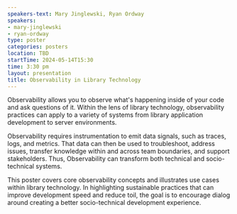 ```yaml
---
speakers-text: Mary Jinglewski, Ryan Ordway
speakers:
- mary-jinglewski
- ryan-ordway
type: poster
categories: posters
location: TBD
startTime: 2024-05-14T15:30
time: 3:30 pm
layout: presentation
title: Observability in Library Technology
---
```

Observability allows you to observe what's happening inside of your code and ask questions of it. Within the lens of library technology, observability practices can apply to a variety of systems from library application development to server environments.

Observability requires instrumentation to emit data signals, such as traces, logs, and metrics. That data can then be used to troubleshoot, address issues, transfer knowledge within and across team boundaries, and support stakeholders. Thus, Observability can transform both technical and socio-technical systems.

This poster covers core observability concepts and illustrates use cases within library technology. In highlighting sustainable practices that can improve development speed and reduce toil, the goal is to encourage dialog around creating a better socio-technical development experience.
